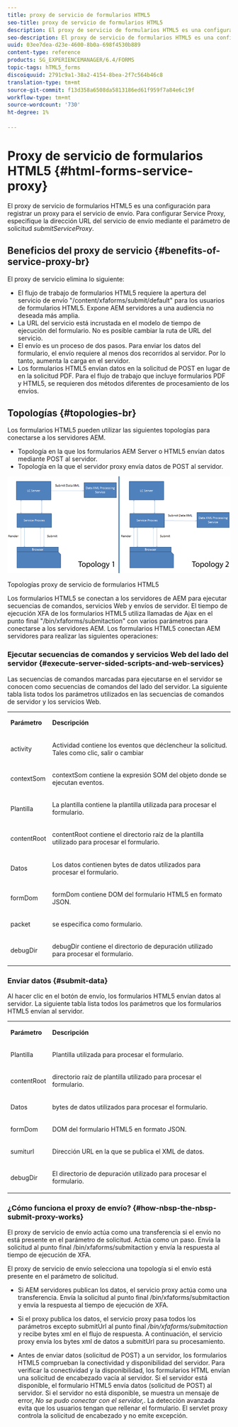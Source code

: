 ```yaml
---
title: proxy de servicio de formularios HTML5
seo-title: proxy de servicio de formularios HTML5
description: El proxy de servicio de formularios HTML5 es una configuración para registrar un proxy para el servicio de envío. Para configurar el proxy de servicio, especifique la dirección URL del servicio de envío mediante el parámetro de solicitud submitServiceProxy.
seo-description: El proxy de servicio de formularios HTML5 es una configuración para registrar un proxy para el servicio de envío. Para configurar el proxy de servicio, especifique la dirección URL del servicio de envío mediante el parámetro de solicitud submitServiceProxy.
uuid: 03ee7dea-d23e-4600-8b0a-698f4530b889
content-type: reference
products: SG_EXPERIENCEMANAGER/6.4/FORMS
topic-tags: hTML5_forms
discoiquuid: 2791c9a1-38a2-4154-8bea-2f7c564b46c8
translation-type: tm+mt
source-git-commit: f13d358a6508da5813186ed61f959f7a84e6c19f
workflow-type: tm+mt
source-wordcount: '730'
ht-degree: 1%

---
```



# Proxy de servicio de formularios HTML5 {#html-forms-service-proxy}

El proxy de servicio de formularios HTML5 es una configuración para registrar un proxy para el servicio de envío. Para configurar Service Proxy, especifique la dirección URL del servicio de envío mediante el parámetro de solicitud *submitServiceProxy*.

## Beneficios del proxy de servicio {#benefits-of-service-proxy-br}

El proxy de servicio elimina lo siguiente:

* El flujo de trabajo de formularios HTML5 requiere la apertura del servicio de envío &quot;/content/xfaforms/submit/default&quot; para los usuarios de formularios HTML5. Expone AEM servidores a una audiencia no deseada más amplia.
* La URL del servicio está incrustada en el modelo de tiempo de ejecución del formulario. No es posible cambiar la ruta de URL del servicio.
* El envío es un proceso de dos pasos. Para enviar los datos del formulario, el envío requiere al menos dos recorridos al servidor. Por lo tanto, aumenta la carga en el servidor.
* Los formularios HTML5 envían datos en la solicitud de POST en lugar de en la solicitud PDF. Para el flujo de trabajo que incluye formularios PDF y HTML5, se requieren dos métodos diferentes de procesamiento de los envíos.

## Topologías {#topologies-br}

Los formularios HTML5 pueden utilizar las siguientes topologías para conectarse a los servidores AEM.

* Topología en la que los formularios AEM Server o HTML5 envían datos mediante POST al servidor.
* Topología en la que el servidor proxy envía datos de POST al servidor.

![Topologías proxy de servicio de formularios HTML5](assets/topology.png)

Topologías proxy de servicio de formularios HTML5

Los formularios HTML5 se conectan a los servidores de AEM para ejecutar secuencias de comandos, servicios Web y envíos de servidor. El tiempo de ejecución XFA de los formularios HTML5 utiliza llamadas de Ajax en el punto final &quot;/bin/xfaforms/submitaction&quot; con varios parámetros para conectarse a los servidores AEM. Los formularios HTML5 conectan AEM servidores para realizar las siguientes operaciones:

### Ejecutar secuencias de comandos y servicios Web del lado del servidor {#execute-server-sided-scripts-and-web-services}

Las secuencias de comandos marcadas para ejecutarse en el servidor se conocen como secuencias de comandos del lado del servidor. La siguiente tabla lista todos los parámetros utilizados en las secuencias de comandos de servidor y los servicios Web.

<table> 
 <tbody> 
  <tr> 
   <td><p><strong>Parámetro</strong></p> </td> 
   <td><p><strong>Descripción</strong></p> </td> 
  </tr> 
  <tr> 
   <td><p>activity</p> </td> 
   <td><p>Actividad contiene los eventos que déclencheur la solicitud. Tales como clic, salir o cambiar</p> </td> 
  </tr> 
  <tr> 
   <td><p>contextSom</p> </td> 
   <td><p>contextSom contiene la expresión SOM del objeto donde se ejecutan eventos.</p> </td> 
  </tr> 
  <tr> 
   <td><p>Plantilla</p> </td> 
   <td><p>La plantilla contiene la plantilla utilizada para procesar el formulario.</p> </td> 
  </tr> 
  <tr> 
   <td><p>contentRoot</p> </td> 
   <td><p>contentRoot contiene el directorio raíz de la plantilla utilizado para procesar el formulario.</p> </td> 
  </tr> 
  <tr> 
   <td><p>Datos</p> </td> 
   <td><p>Los datos contienen bytes de datos utilizados para procesar el formulario.</p> </td> 
  </tr> 
  <tr> 
   <td><p>formDom</p> </td> 
   <td><p>formDom contiene DOM del formulario HTML5 en formato JSON.</p> </td> 
  </tr> 
  <tr> 
   <td><p>packet</p> </td> 
   <td><p>se especifica como formulario.</p> </td> 
  </tr> 
  <tr> 
   <td><p>debugDir</p> </td> 
   <td><p>debugDir contiene el directorio de depuración utilizado para procesar el formulario.</p> </td> 
  </tr> 
 </tbody> 
</table>

### Enviar datos {#submit-data}

Al hacer clic en el botón de envío, los formularios HTML5 envían datos al servidor. La siguiente tabla lista todos los parámetros que los formularios HTML5 envían al servidor.

<table> 
 <tbody> 
  <tr> 
   <td><p><strong>Parámetro</strong></p> </td> 
   <td><p><strong>Descripción</strong></p> </td> 
  </tr> 
  <tr> 
   <td><p>Plantilla</p> </td> 
   <td><p>Plantilla utilizada para procesar el formulario.</p> </td> 
  </tr> 
  <tr> 
   <td><p>contentRoot</p> </td> 
   <td><p>directorio raíz de plantilla utilizado para procesar el formulario.</p> </td> 
  </tr> 
  <tr> 
   <td><p>Datos</p> </td> 
   <td><p>bytes de datos utilizados para procesar el formulario.</p> </td> 
  </tr> 
  <tr> 
   <td><p>formDom</p> </td> 
   <td><p>DOM del formulario HTML5 en formato JSON.</p> </td> 
  </tr> 
  <tr> 
   <td><p>sumiturl</p> </td> 
   <td><p>Dirección URL en la que se publica el XML de datos.</p> </td> 
  </tr> 
  <tr> 
   <td><p>debugDir</p> </td> 
   <td><p>El directorio de depuración utilizado para procesar el formulario.</p> </td> 
  </tr> 
 </tbody> 
</table>

### ¿Cómo funciona el proxy de envío? {#how-nbsp-the-nbsp-submit-proxy-works}

El proxy de servicio de envío actúa como una transferencia si el envío no está presente en el parámetro de solicitud. Actúa como un paso. Envía la solicitud al punto final /bin/xfaforms/submitaction y envía la respuesta al tiempo de ejecución de XFA.

El proxy de servicio de envío selecciona una topología si el envío está presente en el parámetro de solicitud.

* Si AEM servidores publican los datos, el servicio proxy actúa como una transferencia. Envía la solicitud al punto final /bin/xfaforms/submitaction y envía la respuesta al tiempo de ejecución de XFA.
* Si el proxy publica los datos, el servicio proxy pasa todos los parámetros excepto submitUrl al punto final */bin/xfaforms/submitaction* y recibe bytes xml en el flujo de respuesta. A continuación, el servicio proxy envía los bytes xml de datos a submitUrl para su procesamiento.

* Antes de enviar datos (solicitud de POST) a un servidor, los formularios HTML5 comprueban la conectividad y disponibilidad del servidor. Para verificar la conectividad y la disponibilidad, los formularios HTML envían una solicitud de encabezado vacía al servidor. Si el servidor está disponible, el formulario HTML5 envía datos (solicitud de POST) al servidor. Si el servidor no está disponible, se muestra un mensaje de error, *No se pudo conectar con el servidor,*. La detección avanzada evita que los usuarios tengan que rellenar el formulario. El servlet proxy controla la solicitud de encabezado y no emite excepción.

